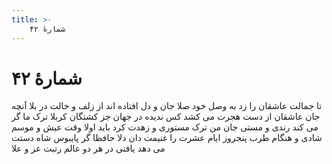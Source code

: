 ```yaml
---
title: >-
    شمارهٔ ۴۲
---
```

# شمارهٔ ۴۲

تا جمالت عاشقان را زد به وصل خود صلا
جان و دل افتاده اند از زلف و خالت در بلا
آنچه جان عاشقان از دست هجرت مى کشد
کس ندیده در جهان جز کشتگان کربلا
ترک ما گر مى کند رندى و مستى جان من
ترک مستورى و زهدت کرد باید اولا
وقت عیش و موسم شادى و هنگام طرب
پنجروز ایام عشرت را غنیمت دان دلا
حافظا گر پایبوس شاه دستت مى دهد
یافتى در هر دو عالم رتبت عز و علا
